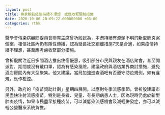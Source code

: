 ```yaml
---
layout: post
title: 專家稱若疫情持續不理想　或應收緊限制措施
date: 2020-10-06 20:09:22.000000000 +08:00
categories: rthk
---
```


醫學會傳染病顧問委員會聯席主席曾祈殷認為，本港持續有源頭不明的新型肺炎案個案，相信社區內仍有隱性傳播，認為延長社交距離措施7天是合適，如果疫情持續不理想，甚至應考慮收緊部分措施。

曾祈殷關注近日多間酒店推出住宿優惠，吸引部分市民與親友在酒店聚會，甚至開派對，期間或沒有戴口罩，認為有感染風險，建議政府與酒店業界商討措施，避免酒店房間內有大型聚集。他又建議，當局加強巡查酒吧有否遵守防疫規例，如有違規，應作檢控。

另外，政府的「疫苗資助計劃」星期四展開，以應對冬季流感季節。曾祈殷建議市民盡快注射流感疫苗，特別是長者、兒童、有長期病患人士，因為現時仍處於新型肺炎疫情，如果市民盡早接種疫苗，可以減低染流感機會及減輕併發症，亦可以減輕公營醫療系統負擔。
